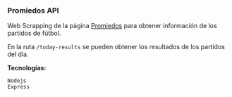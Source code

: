 ### Promiedos API

Web Scrapping de la página [Promiedos](https://promiedos.com.ar/) para obtener información de los partidos de fútbol.

En la ruta `/today-results` se pueden obtener los resultados de los partidos del día.

**Tecnologías:**

    Nodejs
    Express
